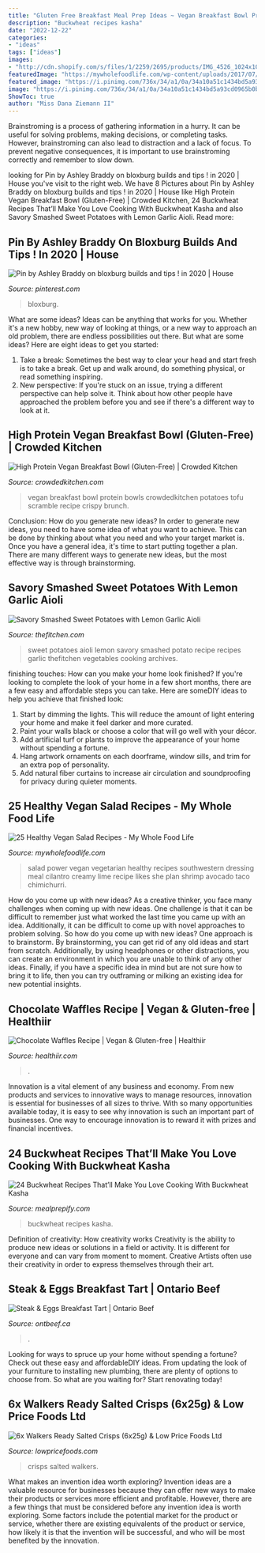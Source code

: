 ```yaml
---
title: "Gluten Free Breakfast Meal Prep Ideas ~ Vegan Breakfast Bowl Protein Bowls Crowdedkitchen Potatoes Tofu Scramble Recipe Crispy Brunch"
description: "Buckwheat recipes kasha"
date: "2022-12-22"
categories:
- "ideas"
tags: ["ideas"]
images:
- "http://cdn.shopify.com/s/files/1/2259/2695/products/IMG_4526_1024x1024.JPG?v=1571609446"
featuredImage: "https://mywholefoodlife.com/wp-content/uploads/2017/07/chopped-salad-8286.jpg"
featured_image: "https://i.pinimg.com/736x/34/a1/0a/34a10a51c1434bd5a93cd0965b0bd9c2.jpg"
image: "https://i.pinimg.com/736x/34/a1/0a/34a10a51c1434bd5a93cd0965b0bd9c2.jpg"
ShowToc: true
author: "Miss Dana Ziemann II"
---
```



Brainstroming is a process of gathering information in a hurry. It can be useful for solving problems, making decisions, or completing tasks. However, brainstroming can also lead to distraction and a lack of focus. To prevent negative consequences, it is important to use brainstroming correctly and remember to slow down.

	

		
looking for Pin by Ashley Braddy on bloxburg builds and tips ! in 2020 | House you've visit to the right web. We have 8 Pictures about Pin by Ashley Braddy on bloxburg builds and tips ! in 2020 | House like High Protein Vegan Breakfast Bowl (Gluten-Free) | Crowded Kitchen, 24 Buckwheat Recipes That’ll Make You Love Cooking With Buckwheat Kasha and also Savory Smashed Sweet Potatoes with Lemon Garlic Aioli. Read more:
		
    
## Pin By Ashley Braddy On Bloxburg Builds And Tips ! In 2020 | House

<img loading=lazy src="https://i.pinimg.com/736x/34/a1/0a/34a10a51c1434bd5a93cd0965b0bd9c2.jpg" onerror="this.onerror=null;this.src='https://tse2.mm.bing.net/th?id=OIP.hheuG-ESmh1l2SsEzF5PUgHaD2&amp;pid=15.1';" alt="Pin by Ashley Braddy on bloxburg builds and tips ! in 2020 | House">

_Source: pinterest.com_

>bloxburg. 

	

What are some ideas?
Ideas can be anything that works for you. Whether it's a new hobby, new way of looking at things, or a new way to approach an old problem, there are endless possibilities out there. But what are some ideas? Here are eight ideas to get you started: 
1. Take a break: Sometimes the best way to clear your head and start fresh is to take a break. Get up and walk around, do something physical, or read something inspiring. 
2. New perspective: If you're stuck on an issue, trying a different perspective can help solve it. Think about how other people have approached the problem before you and see if there's a different way to look at it. 

    
## High Protein Vegan Breakfast Bowl (Gluten-Free) | Crowded Kitchen

<img loading=lazy src="https://www.crowdedkitchen.com/wp-content/uploads/2019/06/Vegan-Breakfast-Bowls.jpg" onerror="this.onerror=null;this.src='https://tse4.mm.bing.net/th?id=OIP.Se86MoZZgFEiFysZhXvEiAHaLH&amp;pid=15.1';" alt="High Protein Vegan Breakfast Bowl (Gluten-Free) | Crowded Kitchen">

_Source: crowdedkitchen.com_

>vegan breakfast bowl protein bowls crowdedkitchen potatoes tofu scramble recipe crispy brunch. 

	

Conclusion: How do you generate new ideas?
In order to generate new ideas, you need to have some idea of what you want to achieve. This can be done by thinking about what you need and who your target market is. Once you have a general idea, it's time to start putting together a plan. There are many different ways to generate new ideas, but the most effective way is through brainstorming.

    
## Savory Smashed Sweet Potatoes With Lemon Garlic Aioli

<img loading=lazy src="https://thefitchen.com/wp-content/uploads/2014/10/IMG_8318.jpg" onerror="this.onerror=null;this.src='https://tse1.mm.bing.net/th?id=OIP.jAyHNMqD7_uqQ-hT7Ki4pgHaLH&amp;pid=15.1';" alt="Savory Smashed Sweet Potatoes with Lemon Garlic Aioli">

_Source: thefitchen.com_

>sweet potatoes aioli lemon savory smashed potato recipe recipes garlic thefitchen vegetables cooking archives. 

	

finishing touches: How can you make your home look finished?
If you're looking to complete the look of your home in a few short months, there are a few easy and affordable steps you can take. Here are someDIY ideas to help you achieve that finished look: 
1. Start by dimming the lights. This will reduce the amount of light entering your home and make it feel darker and more curated. 
2. Paint your walls black or choose a color that will go well with your décor. 
3. Add artificial turf or plants to improve the appearance of your home without spending a fortune. 
4. Hang artwork ornaments on each doorframe, window sills, and trim for an extra pop of personality. 
5. Add natural fiber curtains to increase air circulation and soundproofing for privacy during quieter moments.

    
## 25 Healthy Vegan Salad Recipes - My Whole Food Life

<img loading=lazy src="https://mywholefoodlife.com/wp-content/uploads/2017/07/chopped-salad-8286.jpg" onerror="this.onerror=null;this.src='https://tse1.mm.bing.net/th?id=OIP.1J__by9z7x9G1xBdKkqPowHaLG&amp;pid=15.1';" alt="25 Healthy Vegan Salad Recipes - My Whole Food Life">

_Source: mywholefoodlife.com_

>salad power vegan vegetarian healthy recipes southwestern dressing meal cilantro creamy lime recipe likes she plan shrimp avocado taco chimichurri. 

	

How do you come up with new ideas?
As a creative thinker, you face many challenges when coming up with new ideas. One challenge is that it can be difficult to remember just what worked the last time you came up with an idea. Additionally, it can be difficult to come up with novel approaches to problem solving.  So how do you come up with new ideas? 
One approach is to brainstorm. By brainstorming, you can get rid of any old ideas and start from scratch. Additionally, by using headphones or other distractions, you can create an environment in which you are unable to think of any other ideas. Finally, if you have a specific idea in mind but are not sure how to bring it to life, then you can try outframing or milking an existing idea for new potential insights.

    
## Chocolate Waffles Recipe | Vegan &amp; Gluten-free | Healthiir

<img loading=lazy src="https://healthiir.com/wp-content/uploads/2019/10/IMG_1553-819x1024.jpeg" onerror="this.onerror=null;this.src='https://tse4.mm.bing.net/th?id=OIP.bigVoqmCJSmV5CNloDOmFAHaJQ&amp;pid=15.1';" alt="Chocolate Waffles Recipe | Vegan &amp; Gluten-free | Healthiir">

_Source: healthiir.com_

>. 

	

Innovation is a vital element of any business and economy. From new products and services to innovative ways to manage resources, innovation is essential for businesses of all sizes to thrive. With so many opportunities available today, it is easy to see why innovation is such an important part of businesses. One way to encourage innovation is to reward it with prizes and financial incentives.

    
## 24 Buckwheat Recipes That’ll Make You Love Cooking With Buckwheat Kasha

<img loading=lazy src="https://mealprepify.com/wp-content/uploads/2021/03/buckwheat-recipes-scaled.jpg" onerror="this.onerror=null;this.src='https://tse3.mm.bing.net/th?id=OIP.j6k2hJfl3pMxUJAMnN9n6AHaEz&amp;pid=15.1';" alt="24 Buckwheat Recipes That’ll Make You Love Cooking With Buckwheat Kasha">

_Source: mealprepify.com_

>buckwheat recipes kasha. 

	

Definition of creativity: How creativity works
Creativity is the ability to produce new ideas or solutions in a field or activity. It is different for everyone and can vary from moment to moment. Creative Artists often use their creativity in order to express themselves through their art.

    
## Steak &amp; Eggs Breakfast Tart | Ontario Beef

<img loading=lazy src="https://www.ontbeef.ca/wp-content/uploads/2019/07/Steak-Eggs-Breakfast-Tart.jpg" onerror="this.onerror=null;this.src='https://tse3.mm.bing.net/th?id=OIP.dbfsG6RkQeupF0A_XiNfUwHaD6&amp;pid=15.1';" alt="Steak &amp; Eggs Breakfast Tart | Ontario Beef">

_Source: ontbeef.ca_

>. 

	

Looking for ways to spruce up your home without spending a fortune? Check out these easy and affordableDIY ideas. From updating the look of your furniture to installing new plumbing, there are plenty of options to choose from. So what are you waiting for? Start renovating today!

    
## 6x Walkers Ready Salted Crisps (6x25g) &amp; Low Price Foods Ltd

<img loading=lazy src="http://cdn.shopify.com/s/files/1/2259/2695/products/IMG_4526_1024x1024.JPG?v=1571609446" onerror="this.onerror=null;this.src='https://tse1.mm.bing.net/th?id=OIP.rSK_5OoqgPp5uL4_z9j0MgHaJ4&amp;pid=15.1';" alt="6x Walkers Ready Salted Crisps (6x25g) &amp; Low Price Foods Ltd">

_Source: lowpricefoods.com_

>crisps salted walkers. 

	

What makes an invention idea worth exploring?
Invention ideas are a valuable resource for businesses because they can offer new ways to make their products or services more efficient and profitable. However, there are a few things that must be considered before any invention idea is worth exploring. 
Some factors include the potential market for the product or service, whether there are existing equivalents of the product or service, how likely it is that the invention will be successful, and who will be most benefited by the innovation.

